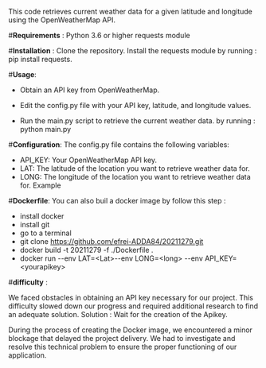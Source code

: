 This code retrieves current weather data for a given latitude and longitude using the OpenWeatherMap API.

#__Requirements__ :
Python 3.6 or higher
requests module

#__Installation__ :
Clone the repository.
Install the requests module by running  : pip install requests.

#__Usage__:

* Obtain an API key from OpenWeatherMap.

* Edit the config.py file with your API key, latitude, and longitude values.

* Run the main.py script to retrieve the current weather data. by running  : python main.py


#__Configuration__:
The config.py file contains the following variables:

* API_KEY: Your OpenWeatherMap API key.
* LAT: The latitude of the location you want to retrieve weather data for.
* LONG: The longitude of the location you want to retrieve weather data for.
Example


#__Dockerfile__:
You can also buil a docker image by follow this step :

* install docker
* install git
* go to a terminal
* git clone https://github.com/efrei-ADDA84/20211279.git
* docker build -t 20211279 -f ./Dockerfile . 
*  docker run --env LAT=\<Lat>--env LONG=\<long> --env API_KEY=\<yourapikey>

#__difficulty__ :  

We faced obstacles in obtaining an API key necessary for our project. This difficulty slowed down our progress and required additional research to find an adequate solution. Solution : Wait for the creation of the Apikey.

During the process of creating the Docker image, we encountered a minor blockage that delayed the project delivery. We had to investigate and resolve this technical problem to ensure the proper functioning of our application.